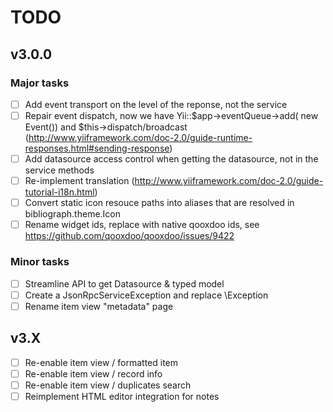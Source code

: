 # TODO

## v3.0.0

### Major tasks
- [ ] Add event transport on the level of the reponse, not the service
- [ ] Repair event dispatch, now we have  Yii::$app->eventQueue->add( new Event()) and $this->dispatch/broadcast
(http://www.yiiframework.com/doc-2.0/guide-runtime-responses.html#sending-response)
- [ ] Add datasource access control when getting the datasource, not in the service methods
- [ ] Re-implement translation (http://www.yiiframework.com/doc-2.0/guide-tutorial-i18n.html)
- [ ] Convert static icon resouce paths into aliases that are resolved in bibliograph.theme.Icon
- [ ] Rename widget ids, replace with native qooxdoo ids, see https://github.com/qooxdoo/qooxdoo/issues/9422

### Minor tasks
- [ ] Streamline API to get Datasource & typed model
- [ ] Create a JsonRpcServiceException and replace \Exception
- [ ] Rename item view "metadata" page

## v3.X
- [ ] Re-enable item view / formatted item
- [ ] Re-enable item view / record info
- [ ] Re-enable item view / duplicates search
- [ ] Reimplement HTML editor integration for notes
